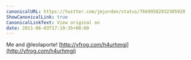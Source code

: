 ```yaml
---
canonicalURL: https://twitter.com/jmjordan/status/76699562932305920
ShowCanonicalLink: true
CanonicalLinkText: View original on
date: 2011-06-03T17:19:35+00:00
---
```

Me and @leolaporte! [http://yfrog.com/h4urhmgj](http://yfrog.com/h4urhmgj)